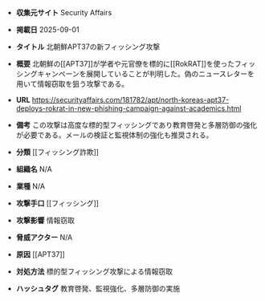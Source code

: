 - **収集元サイト**
Security Affairs

- **掲載日**
2025-09-01

- **タイトル**
北朝鮮APT37の新フィッシング攻撃

- **概要**
北朝鮮の[[APT37]]が学者や元官僚を標的に[[RokRAT]]を使ったフィッシングキャンペーンを展開していることが判明した。偽のニュースレターを用いて情報窃取を狙う攻撃である。

- **URL**
https://securityaffairs.com/181782/apt/north-koreas-apt37-deploys-rokrat-in-new-phishing-campaign-against-academics.html

- **備考**
この攻撃は高度な標的型フィッシングであり教育啓発と多層防御の強化が必要である。メールの検証と監視体制の強化も推奨される。

- **分類**
[[フィッシング詐欺]]

- **組織名**
N/A

- **業種**
N/A

- **攻撃手口**
[[フィッシング]]

- **攻撃影響**
情報窃取

- **脅威アクター**
N/A

- **原因**
[[APT37]]

- **対処方法**
標的型フィッシング攻撃による情報窃取

- **ハッシュタグ**
教育啓発、監視強化、多層防御の実施
